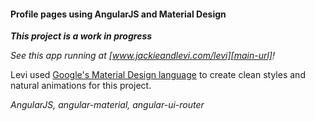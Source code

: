 #### Profile pages using AngularJS and Material Design

_**This project is a work in progress**_

_See this app running at [www.jackieandlevi.com/levi][main-url]!_

Levi used [Google's Material Design language][md-url] to create clean styles and natural animations for this project.

_AngularJS, angular-material, angular-ui-router_


[main-url]: http://jackieandlevi.com/levi
[md-url]: http://www.google.com/design/spec/material-design/introduction.html